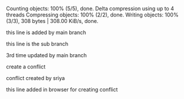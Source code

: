 ﻿Counting objects: 100% (5/5), done.
Delta compression using up to 4 threads
Compressing objects: 100% (2/2), done.
Writing objects: 100% (3/3), 308 bytes | 308.00 KiB/s, done.

this line is added by main branch

this line is the sub branch

3rd time updated by main branch





create a conflict

conflict created by sriya

this line added in browser for creating conflict
